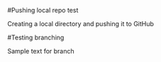 #Pushing local repo test

Creating a local directory and pushing it to GitHub

#Testing branching

Sample text for branch